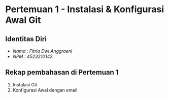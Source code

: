 # Pertemuan 1 - Instalasi & Konfigurasi Awal Git 

## Identitas Diri
- *Nama : Fitria Dwi Anggraeni*
- *NPM  : 4523210142*

## Rekap pembahasan di Pertemuan 1
1. Instalasi Git 
2. Konfigurasi Awal dengan email